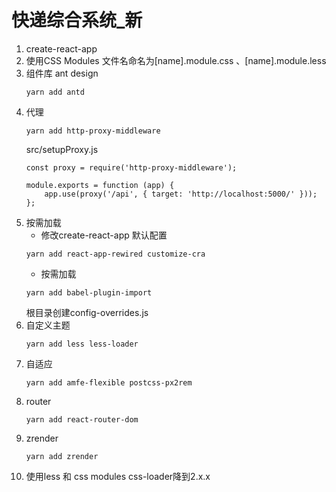 # 快递综合系统_新

1. create-react-app
2. 使用CSS Modules 文件名命名为[name].module.css 、[name].module.less
3. 组件库 ant design  
    ```
    yarn add antd
    ```
4. 代理
    ```
    yarn add http-proxy-middleware
    ```
    src/setupProxy.js
    ```
    const proxy = require('http-proxy-middleware');

    module.exports = function (app) {
        app.use(proxy('/api', { target: 'http://localhost:5000/' }));
    };
    ```
5. 按需加载
    * 修改create-react-app 默认配置
    ```
    yarn add react-app-rewired customize-cra
    ```
    * 按需加载
    ```
    yarn add babel-plugin-import
    ```
    根目录创建config-overrides.js
6. 自定义主题
    ```
    yarn add less less-loader
    ```
7. 自适应
    ```
    yarn add amfe-flexible postcss-px2rem
    ```
8. router
    ```
    yarn add react-router-dom
    ```
9. zrender
    ```
    yarn add zrender
    ```
10. 使用less 和 css modules
    css-loader降到2.x.x